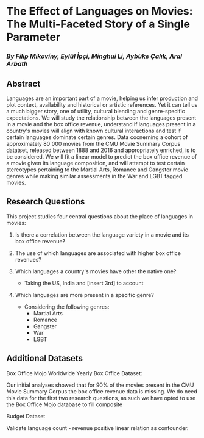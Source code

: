 # The Effect of Languages on Movies: The Multi-Faceted Story of a Single Parameter
### *By Filip Mikovíny, Eylül İpçi, Minghui Li, Aybüke Çalık, Aral Arbatlı*


## Abstract

Languages are an important part of a movie, helping us infer production and plot context, availability and historical or artistic references. Yet it can tell us a much bigger story, one of utility, cultural blending and genre-specific expectations. We will study the relationship between the languages present in a movie and the box office revenue, understand if languages present in a country's movies will align with known cultural interactions and test if certain languages dominate certain genres. Data cocnerning a cohort of approximately 80'000 movies from the CMU Movie Summary Corpus datatset, released between 1888 and 2016 and appropriately enriched, is to be considered. We will fit a linear model to predict the box office revenue of a movie given its language composition, and will attempt to test certain stereotypes pertaining to the Martial Arts, Romance and Gangster movie genres while making similar assessments in the War and LGBT tagged movies.

## Research Questions

This project studies four central questions about the place of languages in movies:  
1. Is there a correlation between the language variety in a movie and its box office revenue? 
2. The use of which languages are associated with higher box office revenues? 
3. Which languages a country's movies have other the native one? 
    
    - Taking the US, India and [insert 3rd] to account
4. Which languages are more present in a specific genre?
    
    - Considering the following genres: 
        - Martial Arts
        - Romance
        - Gangster
        - War
        - LGBT

## Additional Datasets

Box Office Mojo Worldwide Yearly Box Office Dataset:
    
Our initial analyses showed that for 90% of the movies present in the CMU Movie Summary Corpus the box office revenue data is missing. We do need this data for the first two research questions, as such we have opted to use the Box Office Mojo database to fill composite 

Budget Dataset

Validate language count - revenue positive linear relation as confounder.